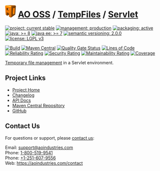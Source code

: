 # [<img src="ao-logo.png" alt="AO Logo" width="35" height="40">](https://github.com/ao-apps) [AO OSS](https://github.com/ao-apps/ao-oss) / [TempFiles](https://github.com/ao-apps/ao-tempfiles) / [Servlet](https://github.com/ao-apps/ao-tempfiles-servlet)

[![project: current stable](https://oss.aoapps.com/ao-badges/project-current-stable.svg)](https://aoindustries.com/life-cycle#project-current-stable)
[![management: production](https://oss.aoapps.com/ao-badges/management-production.svg)](https://aoindustries.com/life-cycle#management-production)
[![packaging: active](https://oss.aoapps.com/ao-badges/packaging-active.svg)](https://aoindustries.com/life-cycle#packaging-active)  
[![java: &gt;= 8](https://oss.aoapps.com/ao-badges/java-8.svg)](https://docs.oracle.com/javase/8/)
[![java ee: &gt;= 7](https://oss.aoapps.com/ao-badges/javaee-7.svg)](https://docs.oracle.com/javaee/7/)
[![semantic versioning: 2.0.0](https://oss.aoapps.com/ao-badges/semver-2.0.0.svg)](http://semver.org/spec/v2.0.0.html)
[![license: LGPL v3](https://oss.aoapps.com/ao-badges/license-lgpl-3.0.svg)](https://www.gnu.org/licenses/lgpl-3.0)

[![Build](https://github.com/ao-apps/ao-tempfiles-servlet/workflows/Build/badge.svg?branch=master)](https://github.com/ao-apps/ao-tempfiles-servlet/actions?query=workflow%3ABuild)
[![Maven Central](https://maven-badges.herokuapp.com/maven-central/com.aoapps/ao-tempfiles-servlet/badge.svg)](https://maven-badges.herokuapp.com/maven-central/com.aoapps/ao-tempfiles-servlet)
[![Quality Gate Status](https://sonarcloud.io/api/project_badges/measure?branch=master&project=com.aoapps%3Aao-tempfiles-servlet&metric=alert_status)](https://sonarcloud.io/dashboard?branch=master&id=com.aoapps%3Aao-tempfiles-servlet)
[![Lines of Code](https://sonarcloud.io/api/project_badges/measure?branch=master&project=com.aoapps%3Aao-tempfiles-servlet&metric=ncloc)](https://sonarcloud.io/component_measures?branch=master&id=com.aoapps%3Aao-tempfiles-servlet&metric=ncloc)  
[![Reliability Rating](https://sonarcloud.io/api/project_badges/measure?branch=master&project=com.aoapps%3Aao-tempfiles-servlet&metric=reliability_rating)](https://sonarcloud.io/component_measures?branch=master&id=com.aoapps%3Aao-tempfiles-servlet&metric=Reliability)
[![Security Rating](https://sonarcloud.io/api/project_badges/measure?branch=master&project=com.aoapps%3Aao-tempfiles-servlet&metric=security_rating)](https://sonarcloud.io/component_measures?branch=master&id=com.aoapps%3Aao-tempfiles-servlet&metric=Security)
[![Maintainability Rating](https://sonarcloud.io/api/project_badges/measure?branch=master&project=com.aoapps%3Aao-tempfiles-servlet&metric=sqale_rating)](https://sonarcloud.io/component_measures?branch=master&id=com.aoapps%3Aao-tempfiles-servlet&metric=Maintainability)
[![Coverage](https://sonarcloud.io/api/project_badges/measure?branch=master&project=com.aoapps%3Aao-tempfiles-servlet&metric=coverage)](https://sonarcloud.io/component_measures?branch=master&id=com.aoapps%3Aao-tempfiles-servlet&metric=Coverage)

[Temporary file management](https://github.com/ao-apps/ao-tempfiles) in a Servlet environment.

## Project Links
* [Project Home](https://oss.aoapps.com/tempfiles/servlet/)
* [Changelog](https://oss.aoapps.com/tempfiles/servlet/changelog)
* [API Docs](https://oss.aoapps.com/tempfiles/servlet/apidocs/)
* [Maven Central Repository](https://search.maven.org/artifact/com.aoapps/ao-tempfiles-servlet)
* [GitHub](https://github.com/ao-apps/ao-tempfiles-servlet)

## Contact Us
For questions or support, please [contact us](https://aoindustries.com/contact):

Email: [support@aoindustries.com](mailto:support@aoindustries.com)  
Phone: [1-800-519-9541](tel:1-800-519-9541)  
Phone: [+1-251-607-9556](tel:+1-251-607-9556)  
Web: https://aoindustries.com/contact
